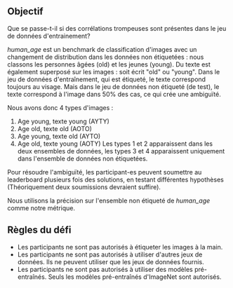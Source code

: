 ## Objectif

Que se passe-t-il si des corrélations trompeuses sont présentes dans le jeu de données d'entrainement?

*human_age* est un benchmark de classification d'images avec un changement de distribution dans les données non étiquetées : nous classons les personnes âgées (old) et les jeunes (young). Du texte est également superposé sur les images : soit écrit "old" ou "young".
Dans le jeu de données d'entraînement, qui est étiqueté, le texte correspond toujours au visage.
Mais dans le jeu de données non étiqueté (de test), le texte correspond à l'image dans 50% des cas, ce qui crée une ambiguïté.

Nous avons donc 4 types d'images :
1. Age young, texte young (AYTY)
2. Age old, texte old (AOTO)
3. Age young, texte old (AYTO)
4. Age old, texte young (AOTY)
Les types 1 et 2 apparaissent dans les deux ensembles de données, les types 3 et 4 apparaissent uniquement dans l'ensemble de données non étiquetées.


Pour résoudre l'ambiguïté, les participant-es peuvent soumettre au leaderboard plusieurs fois des solutions, en testant différentes hypothèses (Théoriquement deux soumissions devraient suffire).

Nous utilisons la précision sur l'ensemble non étiqueté de *human_age* comme notre métrique.

## Règles du défi

- Les participants ne sont pas autorisés à étiqueter les images à la main.
- Les participants ne sont pas autorisés à utiliser d'autres jeux de données. Ils ne peuvent utiliser que les jeux de données fournis.
- Les participants ne sont pas autorisés à utiliser des modèles pré-entraînés. Seuls les modèles pré-entraînés d'ImageNet sont autorisés.
